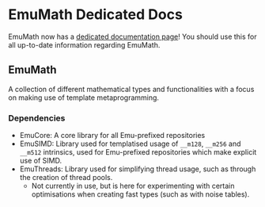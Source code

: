 # EmuMath Dedicated Docs
EmuMath now has a [dedicated documentation page](https://biguglyspider.github.io/math)! You should use this for all up-to-date information regarding EmuMath.

## EmuMath
A collection of different mathematical types and functionalities with a focus on making use of template metaprogramming.

### Dependencies
- EmuCore: A core library for all Emu-prefixed repositories
- EmuSIMD: Library used for templatised usage of `__m128`, `__m256` and `__m512` intrinsics, used for Emu-prefixed repositories which make explicit use of SIMD.
- EmuThreads: Library used for simplifying thread usage, such as through the creation of thread pools.
   - Not currently in use, but is here for experimenting with certain optimisations when creating fast types (such as with noise tables).
